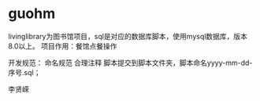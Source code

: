 # guohm



livinglibrary为图书馆项目，sql是对应的数据库脚本，使用mysql数据库，版本8.0以上。
项目作用：餐馆点餐操作


开发规范：
    命名规范
	合理注释
	脚本提交到脚本文件夹，脚本命名yyyy-mm-dd-序号.sql；
	
   李贤嵘